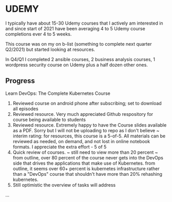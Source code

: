 # UDEMY
I typically have about 15-30 Udemy courses that I actively am interested in and since start of 2021 have been averaging 4 to 5 Udemy course completions ever 4 to 5 weeks.

This course was on my on b-list (something to complete next quarter Q2/2021) but started looking at resources.

In Q4/Q1 I completed 2 ansible courses, 2 business analysis courses, 1 wordpress security course on Udemy plus a half dozen other ones.


## Progress

Learn DevOps: The Complete Kubernetes Course

1. Reviewed course on android phone after subscribing; set to download all episodes
2. Reviewed resource.  Very much appreciated Github respository for course being available to students
3. Reviewed resource.  Extremely happy to have the Course slides available as a PDF.  Sorry but I will not be uploading to repo as I don't believe 
~ interim rating:  for resources, this course is a 5-of-5.  All materials can be reviewed as needed, on demand, and not lost in online notebook formats.
I appreciate the extra effort - 5 of 5
4. Quick review of courses.
  ~ still need to view more than 20 percent
  ~ from outline, over 80 percent of the course never gets into the DevOps side that drives the applications that make use of Kubernetes.
    from outline, it seems over 60+ percent is kubernetes infrastructure rather than a "DevOps" course that shouldn't have more than 20% rehashing kubernetes.
5.  Still optimistic the overview of tasks will address 


... 
